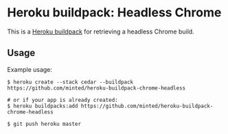 Heroku buildpack: Headless Chrome
=================================

This is a [Heroku buildpack](http://devcenter.heroku.com/articles/buildpacks) for retrieving a headless Chrome build.

Usage
-----

Example usage:

```shell
$ heroku create --stack cedar --buildpack https://github.com/minted/heroku-buildpack-chrome-headless

# or if your app is already created:
$ heroku buildpacks:add https://github.com/minted/heroku-buildpack-chrome-headless

$ git push heroku master
```
